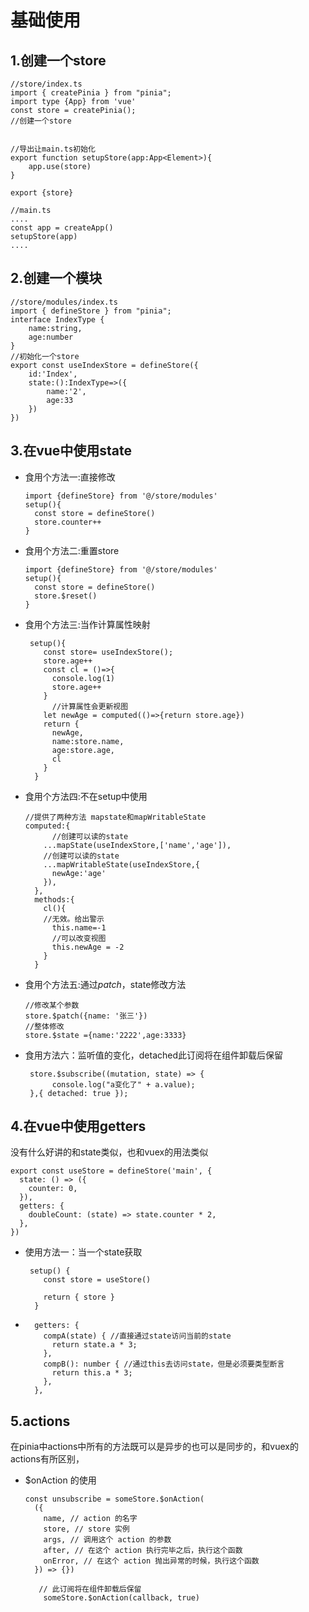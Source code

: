# 基础使用

## 1.创建一个store

```
//store/index.ts
import { createPinia } from "pinia";
import type {App} from 'vue'
const store = createPinia();
//创建一个store


//导出让main.ts初始化
export function setupStore(app:App<Element>){
    app.use(store)
}

export {store}

//main.ts
....
const app = createApp()
setupStore(app)
....

```





## 2.创建一个模块 

```
//store/modules/index.ts
import { defineStore } from "pinia";
interface IndexType {
    name:string,
    age:number
}
//初始化一个store
export const useIndexStore = defineStore({
    id:'Index',
    state:():IndexType=>({
        name:'2',
        age:33
    })
})
```



## 3.在vue中使用state



+ 食用个方法一:直接修改

  ```
  import {defineStore} from '@/store/modules'
  setup(){
  	const store = defineStore()
  	store.counter++
  }
  ```

+ 食用个方法二:重置store

  ```
  import {defineStore} from '@/store/modules'
  setup(){
  	const store = defineStore()
  	store.$reset()
  }
  ```

+ 食用个方法三:当作计算属性映射

  ```
   setup(){
      const store= useIndexStore();
      store.age++
      const cl = ()=>{
        console.log(1)
        store.age++
      }
   		//计算属性会更新视图
      let newAge = computed(()=>{return store.age})
      return {
        newAge,
        name:store.name,
        age:store.age,
        cl
      }
    }
  ```

  

+ 食用个方法四:不在setup中使用

  ```
  //提供了两种方法 mapstate和mapWritableState
  computed:{
  		//创建可以读的state
      ...mapState(useIndexStore,['name','age']),
      //创建可以读的state
      ...mapWritableState(useIndexStore,{
        newAge:'age'
      }),
    },
    methods:{
      cl(){
      //无效。给出警示
        this.name=-1
        //可以改变视图
        this.newAge = -2
      }
    }
  
  ```

+ 食用个方法五:通过$patch，$state修改方法

  ```
  //修改某个参数
  store.$patch({name: '张三'})
  //整体修改
  store.$state ={name:'2222',age:3333}
  ```

+ 食用方法六：监听值的变化，detached此订阅将在组件卸载后保留

  ```
   store.$subscribe((mutation, state) => {
   		console.log("a变化了" + a.value);
   },{ detached: true });
  ```

  

## 4.在vue中使用getters

没有什么好讲的和state类似，也和vuex的用法类似

```
export const useStore = defineStore('main', {
  state: () => ({
    counter: 0,
  }),
  getters: {
    doubleCount: (state) => state.counter * 2,
  },
})
```

+ 使用方法一：当一个state获取

  ```
   setup() {
      const store = useStore()
  
      return { store }
    }
  ```

  

+ ```
    getters: {
      compA(state) { //直接通过state访问当前的state
        return state.a * 3;
      },
      compB(): number { //通过this去访问state，但是必须要类型断言
        return this.a * 3; 
      },
    },
  ```

## 5.actions

在pinia中actions中所有的方法既可以是异步的也可以是同步的，和vuex的actions有所区别，



+ $onAction 的使用

  ```
  const unsubscribe = someStore.$onAction(
    ({
      name, // action 的名字
      store, // store 实例
      args, // 调用这个 action 的参数
      after, // 在这个 action 执行完毕之后，执行这个函数
      onError, // 在这个 action 抛出异常的时候，执行这个函数
    }) => {})
    
     // 此订阅将在组件卸载后保留
      someStore.$onAction(callback, true)
  ```

  


